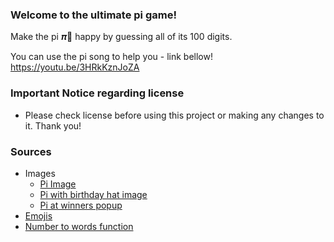 ### **Welcome to the ultimate pi game!**

Make the pi 𝝅🍰 happy by guessing all of its 100 digits.

You can use the pi song to help you - link bellow!
https://youtu.be/3HRkKznJoZA

### **Important Notice regarding license**
* Please check license before using this project or making any changes to it.
    Thank you!
### **Sources**
* Images
  * [Pi Image](https://www.smartick.com/blog/wp-content/uploads/pi-1024x991.jpg)
  * [Pi with birthday hat image](https://gemini.google.com/app)
  * [Pi at winners popup](ttps://gemini.google.com/app)
* [Emojis](https://emojipedia.org/)
* [Number to words function](https://www.geeksforgeeks.org/convert-number-to-words/)
